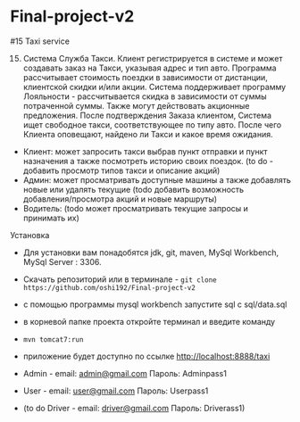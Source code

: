 # Final-project-v2
#15 Taxi service

15. Система Служба Такси. Клиент регистрируется в системе и может
создавать заказ на Такси, указывая адрес и тип авто. Программа
рассчитывает стоимость поездки в зависимости от дистанции, клиентской
скидки и/или акции. Система поддерживает программу Лояльности -
рассчитывается скидка в зависимости от суммы потраченной суммы. Также
могут действовать акционные предложения. После подтверждения Заказа
клиентом, Система ищет свободное такси, соответствующее по типу авто.
После чего Клиента оповещают, найдено ли Такси и какое время ожидания.

 - Клиент:  может запросить такси выбрав пункт отправки и пункт назначения а также посмотреть историю своих поездок. (to do - добавить просмотр типов такси и описание акций)
 - Админ:  может просматривать доступные машины а также добавлять новые или удалять текущие (todo добавить возможность добавления/просмотра акций и новые маршруты)
 - Водитель: (todo может просматривать текущие запросы и принимать их)

Установка
 - Для установки вам понадобятся  jdk, git, maven, MySql Workbench, MySql Server : 3306.
 - Cкачать репозиторий или в терминале - ```git clone https://github.com/oshi192/Final-project-v2```
 - с помощью программы mysql workbench запустите sql с sql/data.sql
 - в корневой папке проекта откройте терминал и введите команду
 - ```mvn tomcat7:run```
 - приложение будет доступно по ссылке [http://localhost:8888/taxi](http://localhost:8888/taxi)
 
 
 
 - Admin - email: admin@gmail.com Пароль: Adminpass1
 - User - email: user@gmail.com Пароль: Userpass1
 - (to do Driver -  email: driver@gmail.com Пароль: Driverass1)
